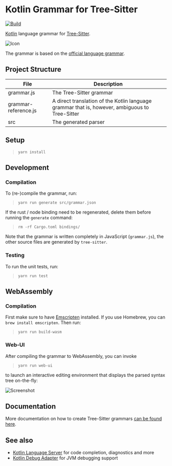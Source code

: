 # Kotlin Grammar for Tree-Sitter

[![Build](https://github.com/rsookram/tree-sitter-kotlin/workflows/Build/badge.svg)](https://github.com/rsookram/tree-sitter-kotlin/actions)

[Kotlin](https://kotlinlang.org) language grammar for [Tree-Sitter](http://tree-sitter.github.io/tree-sitter/).

![Icon](Icon128.png)

The grammar is based on the [official language grammar](https://kotlinlang.org/docs/reference/grammar.html).

## Project Structure

| File | Description |
| ---- | ----------- |
| grammar.js | The Tree-Sitter grammar |
| grammar-reference.js | A direct translation of the Kotlin language grammar that is, however, ambiguous to Tree-Sitter |
| src | The generated parser |

## Setup

>`yarn install`

## Development

### Compilation

To (re-)compile the grammar, run:

>`yarn run generate src/grammar.json`

If the rust / node binding need to be regenerated, delete them before running the `generate` command:

>`rm -rf Cargo.toml bindings/`

Note that the grammar is written completely in JavaScript (`grammar.js`), the other source files are generated by `tree-sitter`.

### Testing

To run the unit tests, run:

>`yarn run test`

## WebAssembly

### Compilation

First make sure to have [Emscripten](https://emscripten.org/) installed. If you use Homebrew, you can `brew install emscripten`. Then run:

>`yarn run build-wasm`

### Web-UI

After compiling the grammar to WebAssembly, you can invoke

>`yarn run web-ui`

to launch an interactive editing environment that displays the parsed syntax tree on-the-fly:

![Screenshot](web-ui-screenshot.png)

## Documentation

More documentation on how to create Tree-Sitter grammars [can be found here](https://tree-sitter.github.io/tree-sitter/creating-parsers).

## See also

* [Kotlin Language Server](https://github.com/fwcd/kotlin-language-server) for code completion, diagnostics and more
* [Kotlin Debug Adapter](https://github.com/fwcd/kotlin-debug-adapter) for JVM debugging support
